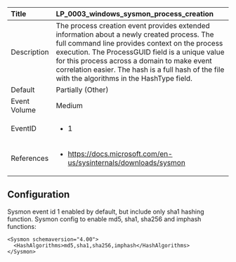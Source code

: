 | Title          | LP_0003_windows_sysmon_process_creation       |
|:---------------|:------------------|
| Description    | The process creation event provides extended information  about a newly created process. The full command line provides  context on the process execution. The ProcessGUID field is a  unique value for this process across a domain to make event  correlation easier. The hash is a full hash of the file with  the algorithms in the HashType field. |
| Default        | Partially (Other)     |
| Event Volume   | Medium     |
| EventID        | <ul><li>1</li></ul> |
| References     | <ul><li>https://docs.microsoft.com/en-us/sysinternals/downloads/sysmon</li></ul> |



## Configuration

Sysmon event id 1 enabled by default, but include only sha1 hashing function.
Sysmon config to enable md5, sha1, sha256 and imphash functions:
```
<Sysmon schemaversion="4.00">
  <HashAlgorithms>md5,sha1,sha256,imphash</HashAlgorithms>
</Sysmon>
```


